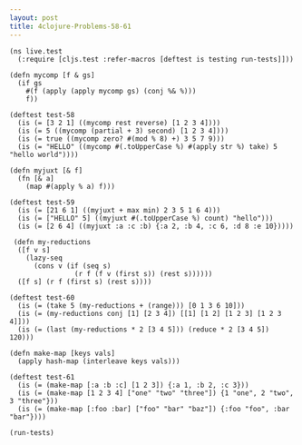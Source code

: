 ```yaml
---
layout: post
title: 4clojure-Problems-58-61
---
```


<pre><code class="language-klipse">(ns live.test
  (:require [cljs.test :refer-macros [deftest is testing run-tests]]))
  
(defn mycomp [f & gs]
  (if gs
    #(f (apply (apply mycomp gs) (conj %& %)))
    f))

(deftest test-58
  (is (= [3 2 1] ((mycomp rest reverse) [1 2 3 4])))
  (is (= 5 ((mycomp (partial + 3) second) [1 2 3 4])))
  (is (= true ((mycomp zero? #(mod % 8) +) 3 5 7 9)))
  (is (= "HELLO" ((mycomp #(.toUpperCase %) #(apply str %) take) 5 "hello world"))))
 
(defn myjuxt [& f]
  (fn [& a]
    (map #(apply % a) f)))
  
(deftest test-59
  (is (= [21 6 1] ((myjuxt + max min) 2 3 5 1 6 4)))
  (is (= ["HELLO" 5] ((myjuxt #(.toUpperCase %) count) "hello")))
  (is (= [2 6 4] ((myjuxt :a :c :b) {:a 2, :b 4, :c 6, :d 8 :e 10})))) 
 
 (defn my-reductions
  ([f v s]
    (lazy-seq
      (cons v (if (seq s)
                (r f (f v (first s)) (rest s))))))
  ([f s] (r f (first s) (rest s))))

(deftest test-60
  (is (= (take 5 (my-reductions + (range))) [0 1 3 6 10]))
  (is (= (my-reductions conj [1] [2 3 4]) [[1] [1 2] [1 2 3] [1 2 3 4]]))
  (is (= (last (my-reductions * 2 [3 4 5])) (reduce * 2 [3 4 5]) 120)))
 
(defn make-map [keys vals]
  (apply hash-map (interleave keys vals)))

(deftest test-61
  (is (= (make-map [:a :b :c] [1 2 3]) {:a 1, :b 2, :c 3}))
  (is (= (make-map [1 2 3 4] ["one" "two" "three"]) {1 "one", 2 "two", 3 "three"}))
  (is (= (make-map [:foo :bar] ["foo" "bar" "baz"]) {:foo "foo", :bar "bar"})))
 
(run-tests)
</code></pre>
